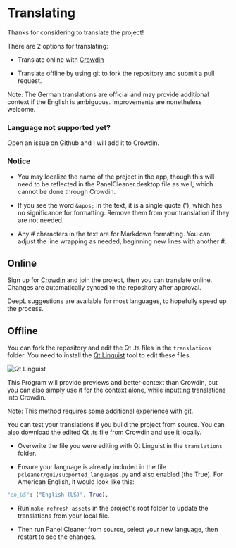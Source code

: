 # Translating


Thanks for considering to translate the project!

There are 2 options for translating:

- Translate online with [Crowdin](https://crowdin.com/project/panel-cleaner/invite?h=5c2a97ea5dd60dc872c64a138e0705f61973200)

- Translate offline by using git to fork the repository and submit a pull request.

Note: The German translations are official and may provide additional context if the English is ambiguous.
Improvements are nonetheless welcome.

### Language not supported yet?

Open an issue on Github and I will add it to Crowdin.

### Notice

- You may localize the name of the project in the app, though this will need to be reflected in the 
  PanelCleaner.desktop file as well, which cannot be done through Crowdin.

- If you see the word `&apos;` in the text, it is a single quote ('), which has no significance for formatting.
  Remove them from your translation if they are not needed.

- Any # characters in the text are for Markdown formatting. You can adjust the line wrapping as needed, 
  beginning new lines with another #.

## Online

Sign up for [Crowdin](https://crowdin.com/project/panel-cleaner/invite?h=5c2a97ea5dd60dc872c64a138e0705f61973200) and join the project, then you can translate online. Changes are automatically synced to the repository after approval.

DeepL suggestions are available for most languages, to hopefully speed up the process.

## Offline

You can fork the repository and edit the Qt .ts files in the `translations` folder.
You need to install the [Qt Linguist](https://www.qt.io/download) tool to edit these files.

![Qt Linguist](https://github.com/VoxelCubes/PanelCleaner/blob/master/media/screenshots/linguist.png)

This Program will provide previews and better context than Crowdin, but you can also simply use it for the context alone, while inputting translations into Crowdin.

Note: This method requires some additional experience with git.

You can test your translations if you build the project from source. 
You can also download the edited Qt .ts file from Crowdin and use it locally.

- Overwrite the file you were editing with Qt Linguist in the `translations` folder.

- Ensure your language is already included in the file `pcleaner/gui/supported_languages.py` and also enabled (the True). For American English, it would look like this:
```Python
"en_US": ("English (US)", True),
```

- Run `make refresh-assets` in the project's root folder to update the translations from your local file.

- Then run Panel Cleaner from source, select your new language, then restart to see the changes.
